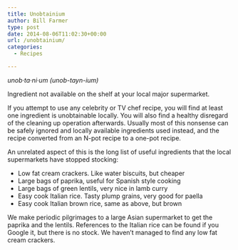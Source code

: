 ```yaml
---
title: Unobtainium
author: Bill Farmer
type: post
date: 2014-08-06T11:02:30+00:00
url: /unobtainium/
categories:
  - Recipes

---
```

_unob·ta·ni·um (unob-tayn-ium)_

Ingredient not available on the shelf at your local major supermarket.

If you attempt to use any celebrity or TV chef recipe, you will find at least one ingredient is unobtainable locally. You will also find a healthy disregard of the cleaning up operation afterwards. Usually most of this nonsense can be safely ignored and locally available ingredients used instead, and the recipe converted from an N-pot recipe to a one-pot recipe.

An unrelated aspect of this is the long list of useful ingredients that the local supermarkets have stopped stocking:

  * Low fat cream crackers. Like water biscuits, but cheaper
  * Large bags of paprika, useful for Spanish style cooking
  * Large bags of green lentils, very nice in lamb curry
  * Easy cook Italian rice. Tasty plump grains, very good for paella
  * Easy cook Italian brown rice, same as above, but brown

We make periodic pilgrimages to a large Asian supermarket to get the paprika and the lentils. References to the Italian rice can be found if you Google it, but there is no stock. We haven&#8217;t managed to find any low fat cream crackers.